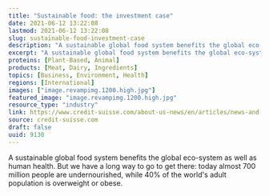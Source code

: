 ```yaml
---
title: "Sustainable food: the investment case"
date: 2021-06-12 13:22:08
lastmod: 2021-06-12 13:22:08
slug: sustainable-food-investment-case
description: "A sustainable global food system benefits the global eco-system as well as human health. But we have a long way to go to get there: today almost 700 million people are undernourished, while 40% of the world&#8217;s adult population is overweight or&nbsp;obese."
excerpt: "A sustainable global food system benefits the global eco-system as well as human health. But we have a long way to go to get there: today almost 700 million people are undernourished, while 40% of the world&#8217;s adult population is overweight or&nbsp;obese."
proteins: [Plant-Based, Animal]
products: [Meat, Dairy, Ingredients]
topics: [Business, Environment, Health]
regions: [International]
images: ["image.revampimg.1200.high.jpg"]
featured_image: "image.revampimg.1200.high.jpg"
resource_type: "industry"
link: https://www.credit-suisse.com/about-us-news/en/articles/news-and-expertise/sustainable-food-as-an-investment-opportunity-202106.html
source: credit-suisse.com
draft: false
uuid: 9130
---
```

A sustainable global food system benefits the global eco-system as well
as human health. But we have a long way to go to get there: today almost
700 million people are undernourished, while 40% of the world's adult
population is overweight or obese.
